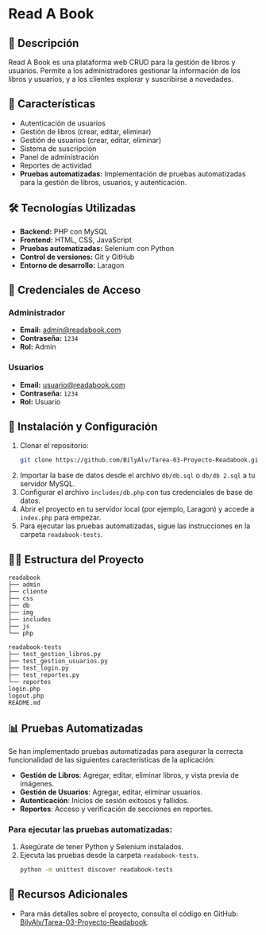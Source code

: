 # Read A Book

## 📌 Descripción
Read A Book es una plataforma web CRUD para la gestión de libros y usuarios. Permite a los administradores gestionar la información de los libros y usuarios, y a los clientes explorar y suscribirse a novedades.

## 🚀 Características
- Autenticación de usuarios  
- Gestión de libros (crear, editar, eliminar)  
- Gestión de usuarios (crear, editar, eliminar)  
- Sistema de suscripción  
- Panel de administración  
- Reportes de actividad  
- **Pruebas automatizadas:** Implementación de pruebas automatizadas para la gestión de libros, usuarios, y autenticación.

## 🛠️ Tecnologías Utilizadas
- **Backend:** PHP con MySQL  
- **Frontend:** HTML, CSS, JavaScript  
- **Pruebas automatizadas:** Selenium con Python  
- **Control de versiones:** Git y GitHub  
- **Entorno de desarrollo:** Laragon  

## 🔑 Credenciales de Acceso

### **Administrador**
- **Email:** admin@readabook.com  
- **Contraseña:** `1234`  
- **Rol:** Admin  

### **Usuarios**
- **Email:** usuario@readabook.com  
- **Contraseña:** `1234`  
- **Rol:** Usuario  

## 📝 Instalación y Configuración
1. Clonar el repositorio:
   ```bash
   git clone https://github.com/BilyAlv/Tarea-03-Proyecto-Readabook.git
   ```
2. Importar la base de datos desde el archivo `db/db.sql` o `db/db 2.sql` a tu servidor MySQL.
3. Configurar el archivo `includes/db.php` con tus credenciales de base de datos.
4. Abrir el proyecto en tu servidor local (por ejemplo, Laragon) y accede a `index.php` para empezar.
5. Para ejecutar las pruebas automatizadas, sigue las instrucciones en la carpeta `readabook-tests`.

## 🧑‍💻 Estructura del Proyecto

```plaintext
readabook
├── admin
├── cliente
├── css
├── db
├── img
├── includes
├── js
└── php

readabook-tests
├── test_gestion_libros.py
├── test_gestion_usuarios.py
├── test_login.py
├── test_reportes.py
└── reportes
login.php
logout.php
README.md
```

## 📊 **Pruebas Automatizadas**

Se han implementado pruebas automatizadas para asegurar la correcta funcionalidad de las siguientes características de la aplicación:

- **Gestión de Libros**: Agregar, editar, eliminar libros, y vista previa de imágenes.
- **Gestión de Usuarios**: Agregar, editar, eliminar usuarios.
- **Autenticación**: Inicios de sesión exitosos y fallidos.
- **Reportes**: Acceso y verificación de secciones en reportes.

### **Para ejecutar las pruebas automatizadas:**
1. Asegúrate de tener Python y Selenium instalados.
2. Ejecuta las pruebas desde la carpeta `readabook-tests`.
   ```bash
   python -m unittest discover readabook-tests
   ```

## 🔧 Recursos Adicionales
- Para más detalles sobre el proyecto, consulta el código en GitHub: [BilyAlv/Tarea-03-Proyecto-Readabook](https://github.com/BilyAlv/Tarea-03-Proyecto-Readabook).
